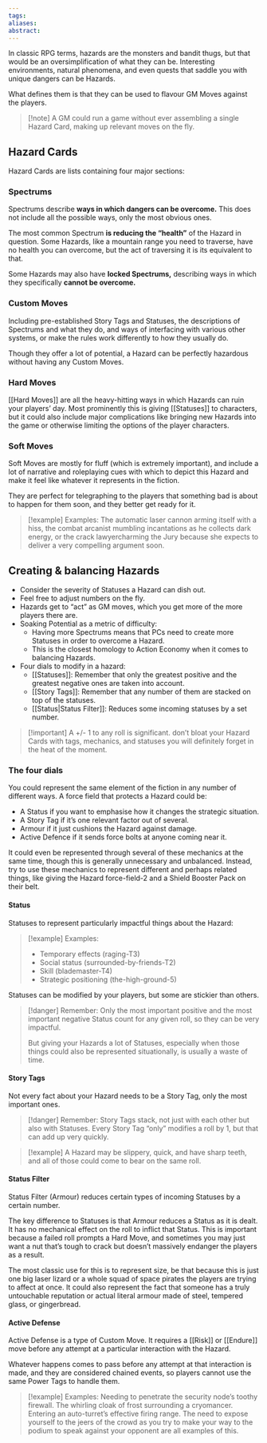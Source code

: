 ```yaml
---
tags: 
aliases: 
abstract:
---
```

In classic RPG terms, hazards are the monsters and bandit thugs, but that would be an oversimplification of what they can be. Interesting environments, natural phenomena, and even quests that saddle you with unique dangers can be Hazards.

What defines them is that they can be used to flavour GM Moves against the players.

> [!note] A GM could run a game without ever assembling a single Hazard Card, making up relevant moves on the fly.
## Hazard Cards​
Hazard Cards are lists containing four major sections:
### Spectrums
Spectrums describe **ways in which dangers can be overcome.** This does not include all the possible ways, only the most obvious ones.

The most common Spectrum **is reducing the “health”** of the Hazard in question. Some Hazards, like a mountain range you need to traverse, have no health you can overcome, but the act of traversing it is its equivalent to that.

Some Hazards may also have **locked Spectrums,** describing ways in which they specifically **cannot be overcome.**
### Custom Moves
Including pre-established Story Tags and Statuses, the descriptions of Spectrums and what they do, and ways of interfacing with various other systems, or make the rules work differently to how they usually do.

Though they offer a lot of potential, a Hazard can be perfectly hazardous without having any Custom Moves.
### Hard Moves
[[Hard Moves]] are all the heavy-hitting ways in which Hazards can ruin your players’ day. Most prominently this is giving [[Statuses]] to characters, but it could also include major complications like bringing new Hazards into the game or otherwise limiting the options of the player characters.
### Soft Moves
Soft Moves are mostly for fluff (which is extremely important), and include a lot of
narrative and roleplaying cues with which to depict this Hazard and make it feel like whatever it represents in the fiction.

They are perfect for telegraphing to the players that something bad is about to happen for them soon, and they better get ready for it.

> [!example] Examples:
> The automatic laser cannon arming itself with a hiss, the combat arcanist mumbling incantations as he collects dark energy, or the crack lawyercharming the Jury because she expects to deliver a very compelling argument soon. 
​
## Creating & balancing Hazards
- Consider the severity of Statuses a Hazard can dish out.
- Feel free to adjust numbers on the fly.
- Hazards get to “act” as GM moves, which you get more of the more players there are.
- Soaking Potential as a metric of difficulty:
	- Having more Spectrums means that PCs need to create more Statuses in order to overcome a Hazard.
	- This is the closest homology to Action Economy when it comes to balancing Hazards.
- Four dials to modify in a hazard:
	- [[Statuses]]: Remember that only the greatest positive and the greatest negative ones are taken into account.
	- [[Story Tags]]: Remember that any number of them are stacked on top of the statuses.
	- [[Status|Status Filter]]: Reduces some incoming statuses by a set number.

> [!important] A +/- 1 to any roll is significant. don’t bloat your Hazard Cards with tags, mechanics, and statuses you will definitely forget in the heat of the moment.

### The four dials
You could represent the same element of the fiction in any number of different ways. A force field that protects a Hazard could be:
- A Status if you want to emphasise how it changes the strategic situation.
- A Story Tag if it’s one relevant factor out of several.
- Armour if it just cushions the Hazard against damage.
- Active Defence if it sends force bolts at anyone coming near it.

It could even be represented through several of these mechanics at the same time, though this is generally unnecessary and unbalanced. Instead, try to use these mechanics to represent different and perhaps related things, like giving the Hazard force-field-2 and a Shield Booster Pack on their belt.
#### Status
Statuses to represent particularly impactful things about the Hazard:
> [!example] Examples:
> - Temporary effects (raging-T3)
> - Social status (surrounded-by-friends-T2)
> - Skill (blademaster-T4)
> - Strategic positioning (the-high-ground-5)

Statuses can be modified by your players, but some are stickier than others.
>[!danger] Remember:
>Only the most important positive and the most important negative Status count for any given roll, so they can be very impactful.
>
>But giving your Hazards a lot of Statuses, especially when those things could also be represented situationally, is usually a waste of time.
#### Story Tags
Not every fact about your Hazard needs to be a Story Tag, only the most important ones.
> [!danger] Remember:
> Story Tags stack, not just with each other but also with Statuses. Every Story Tag “only” modifies a roll by 1, but that can add up very quickly.

> [!example]
> A Hazard may be slippery, quick, and have sharp teeth, and all of those could come to bear on the same roll.
#### Status Filter
Status Filter (Armour) reduces certain types of incoming Statuses by a certain number.

The key difference to Statuses is that Armour reduces a Status as it is dealt. It has no mechanical effect on the roll to inflict that Status. This is important because a failed roll prompts a Hard Move, and sometimes you may just want a nut that’s tough to crack but doesn’t massively endanger the players as a result.

The most classic use for this is to represent size, be that because this is just one big laser lizard or a whole squad of space pirates the players are trying to affect at once.
It could also represent the fact that someone has a truly untouchable reputation or actual literal armour made of steel, tempered glass, or gingerbread.
#### Active Defense​
Active Defense is a type of Custom Move. It requires a [[Risk]] or [[Endure]] move before any attempt at a particular interaction with the Hazard.

Whatever happens comes to pass before any attempt at that interaction is made, and they are considered chained events, so players cannot use the same Power Tags to handle them.

> [!example] Examples:
> Needing to penetrate the security node’s toothy firewall.
> The whirling cloak of frost surrounding a cryomancer.
> Entering an auto-turret’s effective firing range.
> The need to expose yourself to the jeers of the crowd as you try to make your way to the podium to speak against your opponent are all examples of this.